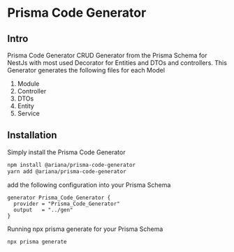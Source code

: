 # Prisma Code Generator

## **Intro**

Prisma Code Generator CRUD Generator from the Prisma Schema for NestJs with most used Decorator for Entities and DTOs and controllers. This Generator generates the following files for each Model

1. Module
2. Controller
3. DTOs
4. Entity
5. Service

## Installation

Simply install the Prisma Code Generator

```bash
npm install @ariana/prisma-code-generator
yarn add @ariana/prisma-code-generator
```

add the following configuration into your Prisma Schema

```TS
generator Prisma_Code_Generator {
  provider = "Prisma_Code_Generator"
  output   = "../gen"
}
```

Running npx prisma generate for your Prisma Schema

```bash
npx prisma generate
```
